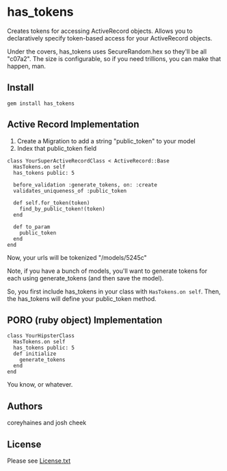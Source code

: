 has_tokens
==========

Creates tokens for accessing ActiveRecord objects. Allows you to declaratively specify token-based access for your ActiveRecord objects.

Under the covers, has_tokens uses SecureRandom.hex so they'll be all "c07a2". The size is configurable, so if you need trillions, you can make that happen, man.

Install
-------

```
gem install has_tokens
```


Active Record Implementation
-------------------

1. Create a Migration to add a string "public_token" to your model
2. Index that public_token field

```
class YourSuperActiveRecordClass < ActiveRecord::Base
  HasTokens.on self
  has_tokens public: 5

  before_validation :generate_tokens, on: :create
  validates_uniqueness_of :public_token

  def self.for_token(token)
    find_by_public_token!(token)
  end

  def to_param
    public_token
  end
end
```

Now, your urls will be tokenized "/models/5245c"

Note, if you have a bunch of models, you'll want to generate tokens for each using generate_tokens (and then save the model).

So, you first include has_tokens in your class with `HasTokens.on self`. Then, the has_tokens will define your public_token method.


PORO (ruby object) Implementation
------------------------------

```
class YourHipsterClass
  HasTokens.on self
  has_tokens public: 5
  def initialize
    generate_tokens
  end
end
```

You know, or whatever.

Authors
-------

coreyhaines and josh cheek

License
-------

Please see [License.txt](https://github.com/coreyhaines/has_tokens/blob/master/License.txt)
